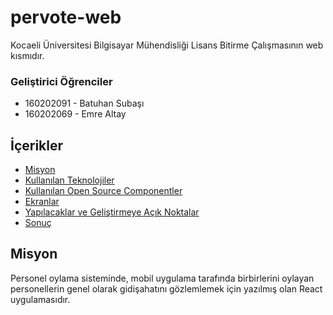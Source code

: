 # pervote-web

Kocaeli Üniversitesi Bilgisayar Mühendisliği Lisans Bitirme Çalışmasının web kısmıdır.
### Geliştirici Öğrenciler
- 160202091 - Batuhan Subaşı
- 160202069 - Emre Altay

## İçerikler

-	[Misyon](#misyon)
-	[Kullanılan Teknolojiler](#kullanılan-teknolojiler)
- [Kullanılan Open Source Componentler](#Kullanılan-Open-Source-Componentler)
- [Ekranlar](#Ekranlar)
- [Yapılacaklar ve Geliştirmeye Açık Noktalar](#Yapılacaklar-ve-Geliştirilmeye-Açık-Noktalar)
- [Sonuç](#Sonuç)

## Misyon

Personel oylama sisteminde, mobil uygulama tarafında birbirlerini oylayan personellerin genel olarak gidişahatını gözlemlemek için yazılmış olan React uygulamasıdır.

